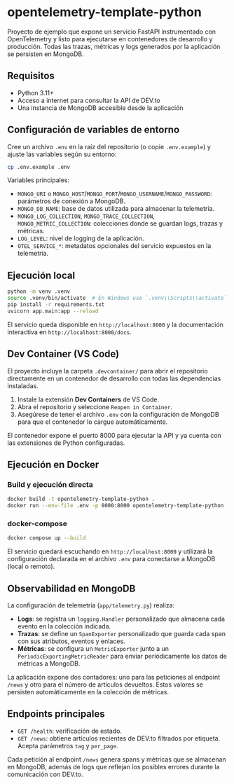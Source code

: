 # opentelemetry-template-python

Proyecto de ejemplo que expone un servicio FastAPI instrumentado con OpenTelemetry y listo para ejecutarse en contenedores de desarrollo y producción. Todas las trazas, métricas y logs generados por la aplicación se persisten en MongoDB.

## Requisitos

- Python 3.11+
- Acceso a internet para consultar la API de DEV.to
- Una instancia de MongoDB accesible desde la aplicación

## Configuración de variables de entorno

Cree un archivo `.env` en la raíz del repositorio (o copie `.env.example`) y ajuste las variables según su entorno:

```bash
cp .env.example .env
```

Variables principales:

- `MONGO_URI` o `MONGO_HOST`/`MONGO_PORT`/`MONGO_USERNAME`/`MONGO_PASSWORD`: parámetros de conexión a MongoDB.
- `MONGO_DB_NAME`: base de datos utilizada para almacenar la telemetría.
- `MONGO_LOG_COLLECTION`, `MONGO_TRACE_COLLECTION`, `MONGO_METRIC_COLLECTION`: colecciones donde se guardan logs, trazas y métricas.
- `LOG_LEVEL`: nivel de logging de la aplicación.
- `OTEL_SERVICE_*`: metadatos opcionales del servicio expuestos en la telemetría.

## Ejecución local

```bash
python -m venv .venv
source .venv/bin/activate  # En Windows use `.venv\\Scripts\\activate`
pip install -r requirements.txt
uvicorn app.main:app --reload
```

El servicio queda disponible en `http://localhost:8000` y la documentación interactiva en `http://localhost:8000/docs`.

## Dev Container (VS Code)

El proyecto incluye la carpeta `.devcontainer/` para abrir el repositorio directamente en un contenedor de desarrollo con todas las dependencias instaladas.

1. Instale la extensión **Dev Containers** de VS Code.
2. Abra el repositorio y seleccione `Reopen in Container`.
3. Asegúrese de tener el archivo `.env` con la configuración de MongoDB para que el contenedor lo cargue automáticamente.

El contenedor expone el puerto 8000 para ejecutar la API y ya cuenta con las extensiones de Python configuradas.

## Ejecución en Docker

### Build y ejecución directa

```bash
docker build -t opentelemetry-template-python .
docker run --env-file .env -p 8000:8000 opentelemetry-template-python
```

### docker-compose

```bash
docker compose up --build
```

El servicio quedará escuchando en `http://localhost:8000` y utilizará la configuración declarada en el archivo `.env` para conectarse a MongoDB (local o remoto).

## Observabilidad en MongoDB

La configuración de telemetría (`app/telemetry.py`) realiza:

- **Logs**: se registra un `logging.Handler` personalizado que almacena cada evento en la colección indicada.
- **Trazas**: se define un `SpanExporter` personalizado que guarda cada span con sus atributos, eventos y enlaces.
- **Métricas**: se configura un `MetricExporter` junto a un `PeriodicExportingMetricReader` para enviar periódicamente los datos de métricas a MongoDB.

La aplicación expone dos contadores: uno para las peticiones al endpoint `/news` y otro para el número de artículos devueltos. Estos valores se persisten automáticamente en la colección de métricas.

## Endpoints principales

- `GET /health`: verificación de estado.
- `GET /news`: obtiene artículos recientes de DEV.to filtrados por etiqueta. Acepta parámetros `tag` y `per_page`.

Cada petición al endpoint `/news` genera spans y métricas que se almacenan en MongoDB, además de logs que reflejan los posibles errores durante la comunicación con DEV.to.
